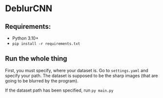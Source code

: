 # DeblurCNN

## Requirements:

- Python 3.10+
- ```pip install -r requirements.txt```


## Run the whole thing

First, you must specify, where your dataset is. Go to ```settings.yaml``` and specify your path.
The dataset is supposed to be the sharp images (that are going to be blurred by the program).

If the dataset path has been specified, run ```py main.py```